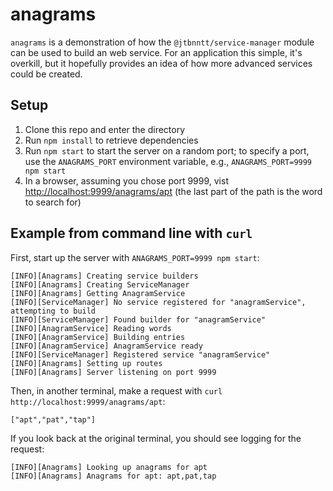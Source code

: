 # anagrams

`anagrams` is a demonstration of how the `@jtbnntt/service-manager` module can be used to build an web service. For an application this simple, it's overkill, but it hopefully provides an idea of how more advanced services could be created.

## Setup

1. Clone this repo and enter the directory
2. Run `npm install` to retrieve dependencies
3. Run `npm start` to start the server on a random port; to specify a port, use the `ANAGRAMS_PORT` environment variable, e.g., `ANAGRAMS_PORT=9999 npm start`
4. In a browser, assuming you chose port 9999, vist <http://localhost:9999/anagrams/apt> (the last part of the path is the word to search for)

## Example from command line with `curl`

First, start up the server with `ANAGRAMS_PORT=9999 npm start`:

```
[INFO][Anagrams] Creating service builders
[INFO][Anagrams] Creating ServiceManager
[INFO][Anagrams] Getting AnagramService
[INFO][ServiceManager] No service registered for "anagramService", attempting to build
[INFO][ServiceManager] Found builder for "anagramService"
[INFO][AnagramService] Reading words
[INFO][AnagramService] Building entries
[INFO][AnagramService] AnagramService ready
[INFO][ServiceManager] Registered service "anagramService"
[INFO][Anagrams] Setting up routes
[INFO][Anagrams] Server listening on port 9999
```

Then, in another terminal, make a request with `curl http://localhost:9999/anagrams/apt`:

```
["apt","pat","tap"]
```

If you look back at the original terminal, you should see logging for the request:

```
[INFO][Anagrams] Looking up anagrams for apt
[INFO][Anagrams] Anagrams for apt: apt,pat,tap
```